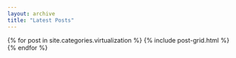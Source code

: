 ```yaml
---
layout: archive
title: "Latest Posts"
---
```


<div class="tiles">
{% for post in site.categories.virtualization %}
	{% include post-grid.html %}
{% endfor %}
</div><!-- /.tiles -->
